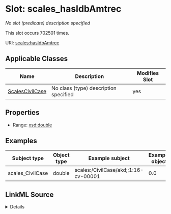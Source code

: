 

# Slot: scales_hasIdbAmtrec


_No slot (predicate) description specified_






This slot occurs 702501 times.


URI: [scales:hasIdbAmtrec](http://schemas.scales-okn.org/rdf/scales#hasIdbAmtrec)



<!-- no inheritance hierarchy -->





## Applicable Classes

| Name | Description | Modifies Slot |
| --- | --- | --- |
| [ScalesCivilCase](../classes/ScalesCivilCase.md) | No class (type) description specified |  yes  |







## Properties

* Range: [xsd:double](http://www.w3.org/2001/XMLSchema#double)






## Examples

| Subject type | Object type | Example subject | Example object | Occurrences |
| --- | --- | --- | --- | --- |
| scales_CivilCase | double | scales:/CivilCase/akd;;1:16-cv-00001 | 0.0 | 702501 |




## LinkML Source

<details>

```yaml
name: scales_hasIdbAmtrec
annotations:
  count:
    tag: count
    value: 702501
description: No slot (predicate) description specified
examples:
- object:
    example_object: '0.0'
    example_object_type: double
    example_predicate: scales:hasIdbAmtrec
    example_subject: scales:/CivilCase/akd;;1:16-cv-00001
    example_subject_type: scales_CivilCase
from_schema: scales-kg
rank: 1000
slot_uri: scales:hasIdbAmtrec
alias: scales_hasIdbAmtrec
domain_of:
- scales_CivilCase
range: double

```
</details>